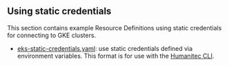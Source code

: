 ## Using static credentials

This section contains example Resource Definitions using static credentials for connecting to GKE clusters.

* [eks-static-credentials.yaml](eks-static-credentials.yaml): use static credentials defined via environment variables. This format is for use with the [Humanitec CLI](https://developer.humanitec.com/platform-orchestrator/cli/).